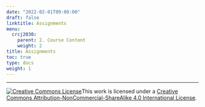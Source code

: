 ```yaml
---
date: "2022-02-01T09:00:00"
draft: false
linktitle: Assignments
menu:
  crcj2030:
    parent: 2. Course Content
    weight: 2
title: Assignments
toc: true
type: docs
weight: 1
---
```


<!--

## Assignment 1: Identifying the Best Path Forward

A recent [article](https://doi.org/10.1111/1745-9133.12572) in *Criminology & Public Policy* polled a national sample of 1,137 Americans about their support for “popular slogans and their substantive policy goals.” I have uploaded the article to the “files” folder in Canvas.

Your first assignment of the semester is to **read the article and write a 500 word reflection essay**. In it, you should do the following:

1.	Identify the key finding. In other words, what’s the big-picture takeaway from this article? 
2.	Identify which policy you are most supportive of and explain why. You should also explain why you’re less supportive of the other policies.
3.	Explain how likely (or unlikely) you believe it is that we can achieve said policy in the foreseeable future. 

Your essay should be uploaded to Canvas no later than **10AM on Monday, February 3rd**. If you want, you can write your essay in Word (or whatever you normally use), then cut/paste it into Canvas when you’re finished. 

**Do not plagiarize**. Please note that your submissions will be reviewed for evidence of plagiarism and/or the use of AI software. If you’re unsure about what constitutes plagiarism, please consult with me before you submit your essay. 

</br>

## Assignment 2: Reading Quiz

Due to inclement weather, I'm requiring you to complete Assignment #2 - a reading quiz - in lieu of today's lecture.

* It will be worth 5% of your course grade.
* There are ten questions (multiple choice, true/false, and short answer) related to the material we've covered up to this point in the semester.
* Once you start the quiz, you will have 60 minutes to complete and submit it.
* Your quiz must be submitted no later than **10AM on Wednesday, February 19th**. 

</br>

## Assignment 3: Becoming a Police Officer

Each of you have been randomly assigned a US state. I want you to choose any municipal police or sheriff's department in that state and tell me how to become a sworn officer with said agency. Things you should cover include:

* Hiring decision
  - Minimum requirements to apply?
  - Testing requirements (e.g., written exam, physical exam)?
  - Interview process?
  - Automatic disqualifiers (e.g., restrictions on prior criminal record, visible tattoos)?
* Training Academy
  - In-house, regional, or state operated?
  - Length?
  - Topics covered (as well as time spent on each, if possible)?
* Field Training
  - Length?
* Overall estimated length of time from application to first day of patrol

Most of this information can probably be found on the agency's website. You could also call the agency and ask for materials related to the application/training processes.

Then, in a paragraph, tell me if you think this process is sufficient. In other words, do you trust that this process adequately prepares individuals for police work? Are there any areas where you see room for improvement?

**Papers are due at the beginning of class on Monday, March 10th**. They should be typed and adhere to APA formatting (see [here](https://owl.english.purdue.edu/owl/resource/560/01/) for additional information). You may upload them as a Word or PDF document.

* Title page including your name, the date, and course number
* 12 point font, Times New Roman, black
* 1" margins all around
* Double spaced
* 2 - 3 pages in length

</br>

## Assignment 4: Reflecting on *Kansas v. Glover*

For this assignment, you need to read the U.S. Supreme Court's ruling in [Kansas v. Glover (2020)](https://www.supremecourt.gov/opinions/19pdf/18-556_e1pf.pdf) and **write a 500 word reflection essay**. *In your own words*, describe:

1. The pertinent case facts (i.e., the stop of Mr. Glover)
2. The key points made in the majority's opinion (authored by Justice Thomas)
3. The key points made by Justices Kagan and Ginsburg in their concurring opinions
4. The key points made by Justice Sotomayor in her dissent
5. Which argument you are most in agreement with, and why

It should be clear to me that you have carefully read - not just skimmed - the Court's decision based on your response.

Your essay should be uploaded to Canvas no later than **10 PM on Friday, April 18th.** 

</br>



## Assignment 5: Matching Quiz

Assignment #5 is a reading quiz I've posted to our course page on Canvas. It requires you to consider 10 court cases we've discussed and correctly identify their primary implication for policing and society. It should be completed by **10PM on Saturday, May 3rd**.

</br>

## Assignment 5: Reflecting on *Kisela v. Hughes*

For this assignment, you need to read the U.S. Supreme Court's ruling in [Kisela v. Hughes (2018)](https://www.supremecourt.gov/opinions/17pdf/17-467_bqm1.pdf) and **write a 500 word reflection essay**. *In your own words*, describe: 

1. The pertinent case facts (i.e., the shooting of Ms. Hughes)
2. The key points made in the Per Curiam opinion
3. The key points made in the dissenting opinion (authored by Justice Sotomayor and joined by Justice Ginsburg)
4. Which side you are in agreement with, and why 

It should be clear to me that you have carefully read – not just skimmed – the Court’s decision based on your response.

Your essay should be uploaded to Canvas no later than **10AM on Tuesday, May 3rd.**

-->

***

<a rel="license" href="http://creativecommons.org/licenses/by-nc-sa/4.0/"><img alt="Creative Commons License" style="border-width:0" src="https://i.creativecommons.org/l/by-nc-sa/4.0/88x31.png" /></a>This work is licensed under a <a rel="license" href="http://creativecommons.org/licenses/by-nc-sa/4.0/">Creative Commons Attribution-NonCommercial-ShareAlike 4.0 International License</a>.